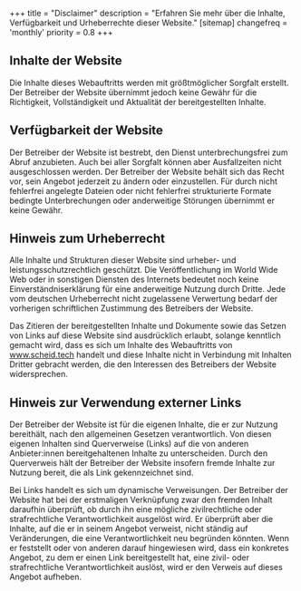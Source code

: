 +++
title = "Disclaimer"
description = "Erfahren Sie mehr über die Inhalte, Verfügbarkeit und Urheberrechte dieser Website."
[sitemap]
  changefreq = 'monthly'
  priority = 0.8
+++

## Inhalte der Website 

Die Inhalte dieses Webauftritts werden mit größtmöglicher Sorgfalt erstellt. Der Betreiber der Website übernimmt jedoch keine Gewähr für die Richtigkeit, Vollständigkeit und Aktualität der bereitgestellten Inhalte.

<!--more-->

## Verfügbarkeit der Website 

Der Betreiber der Website ist bestrebt, den Dienst unterbrechungsfrei zum Abruf anzubieten. Auch bei aller Sorgfalt können aber Ausfallzeiten nicht ausgeschlossen werden. Der Betreiber der Website behält sich das Recht vor, sein Angebot jederzeit zu ändern oder einzustellen. Für durch nicht fehlerfrei angelegte Dateien oder nicht fehlerfrei strukturierte Formate bedingte Unterbrechungen oder anderweitige Störungen übernimmt er keine Gewähr.

## Hinweis zum Urheberrecht 

Alle Inhalte und Strukturen dieser Website sind urheber- und leistungsschutzrechtlich geschützt. Die Veröffentlichung im World Wide Web oder in sonstigen Diensten des Internets bedeutet noch keine Einverständniserklärung für eine anderweitige Nutzung durch Dritte. Jede vom deutschen Urheberrecht nicht zugelassene Verwertung bedarf der vorherigen schriftlichen Zustimmung des Betreibers der Website.

Das Zitieren der bereitgestellten Inhalte und Dokumente sowie das Setzen von Links auf diese Website sind ausdrücklich erlaubt, solange kenntlich gemacht wird, dass es sich um Inhalte des Webauftritts von www.scheid.tech handelt und diese Inhalte nicht in Verbindung mit Inhalten Dritter gebracht werden, die den Interessen des Betreibers der Website widersprechen.

## Hinweis zur Verwendung externer Links 

Der Betreiber der Website ist für die eigenen Inhalte, die er zur Nutzung bereithält, nach den allgemeinen Gesetzen verantwortlich. Von diesen eigenen Inhalten sind Querverweise (Links) auf die von anderen Anbieter:innen bereitgehaltenen Inhalte zu unterscheiden. Durch den Querverweis hält der Betreiber der Website insofern fremde Inhalte zur Nutzung bereit, die als Link gekennzeichnet sind.

Bei Links handelt es sich um dynamische Verweisungen. Der Betreiber der Website hat bei der erstmaligen Verknüpfung zwar den fremden Inhalt daraufhin überprüft, ob durch ihn eine mögliche zivilrechtliche oder strafrechtliche Verantwortlichkeit ausgelöst wird. Er überprüft aber die Inhalte, auf die er in seinem Angebot verweist, nicht ständig auf Veränderungen, die eine Verantwortlichkeit neu begründen könnten. Wenn er feststellt oder von anderen darauf hingewiesen wird, dass ein konkretes Angebot, zu dem er einen Link bereitgestellt hat, eine zivil- oder strafrechtliche Verantwortlichkeit auslöst, wird er den Verweis auf dieses Angebot aufheben.